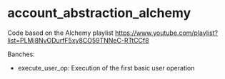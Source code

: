 # account_abstraction_alchemy

Code based on the Alchemy playlist https://www.youtube.com/playlist?list=PLMj8NvODurfF5xy8CO59TNNeC-RTtCCf8

Banches:
- execute_user_op: Execution of the first basic user operation